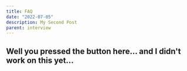 ```yaml
---
title: FAQ
date: "2022-07-05"
description: My Second Post
parent: interview
---
```


## Well you pressed the button here... and I didn't work on this yet...